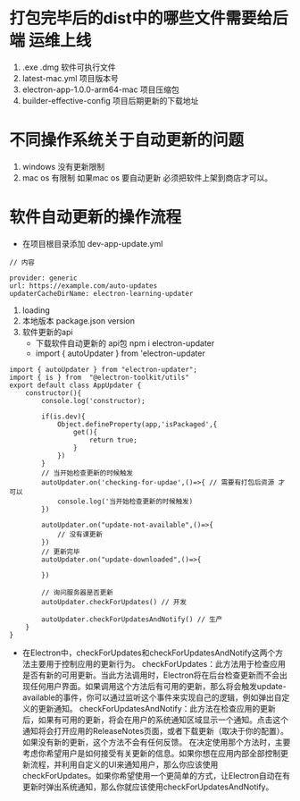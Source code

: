 # 打包完毕后的dist中的哪些文件需要给后端 运维上线
1. .exe  .dmg 软件可执行文件
2. latest-mac.yml  项目版本号
3. electron-app-1.0.0-arm64-mac 项目压缩包
4. builder-effective-config   项目后期更新的下载地址

# 不同操作系统关于自动更新的问题
1. windows 没有更新限制
2. mac os  有限制 如果mac os 要自动更新 必须把软件上架到商店才可以。

# 软件自动更新的操作流程
* 在项目根目录添加 dev-app-update.yml 
```
// 内容

provider: generic
url: https://example.com/auto-updates
updaterCacheDirName: electron-learning-updater

```
1. loading  
2. 本地版本  package.json  version
3. 软件更新的api
    - 下载软件自动更新的 api包 npm i electron-updater
    - import { autoUpdater } from 'electron-updater

```
import { autoUpdater } from "electron-updater";
import { is } from  "@electron-toolkit/utils"
export default class AppUpdater {
    constructor(){
        console.log('constructor);
    
        if(is.dev){
            Object.defineProperty(app,'isPackaged',{
                get(){
                    return true;
                }
            })
        }
        // 当开始检查更新的时候触发
        autoUpdater.on('checking-for-updae',()=>{ // 需要有打包后资源 才可以
            console.log('当开始检查更新的时候触发)
        })

        autoUpdater.on("update-not-available",()=>{
            // 没有课更新
        })
        // 更新完毕
        autoUpdater.on("update-downloaded",()=>{

        })

        // 询问服务器是否更新 
        autoUpdater.checkForUpdates() // 开发
        
        autoUpdater.checkForUpdatesAndNotify() // 生产
    }
}

```
* 在Electron中，checkForUpdates和checkForUpdatesAndNotify这两个方法主要用于控制应用的更新行为。
checkForUpdates：此方法用于检查应用是否有新的可用更新。当此方法调用时，Electron将在后台检查更新而不会出现任何用户界面。如果调用这个方法后有可用的更新，那么将会触发update-available的事件，你可以通过监听这个事件来实现自己的逻辑，例如弹出自定义的更新通知。
checkForUpdatesAndNotify：此方法在检查应用的更新后，如果有可用的更新，将会在用户的系统通知区域显示一个通知。点击这个通知将会打开应用的ReleaseNotes页面，或者下载更新（取决于你的配置）。如果没有新的更新，这个方法不会有任何反馈。
在决定使用那个方法时，主要考虑你希望用户是如何接受有关更新的信息。如果你想在应用内部全部控制更新流程，并利用自定义的UI来通知用户，那么你应该使用checkForUpdates。如果你希望使用一个更简单的方式，让Electron自动在有更新时弹出系统通知，那么你就应该使用checkForUpdatesAndNotify。